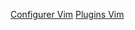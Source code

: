 [Configurer Vim](http://artisan.karma-lab.net/configurer-vim)
[Plugins Vim](http://artisan.karma-lab.net/vim-plugins-indispensables)
